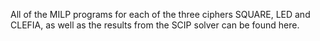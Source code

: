 All of the MILP programs for each of the three ciphers SQUARE, LED and CLEFIA, as well as the results from the SCIP solver can be found here.
